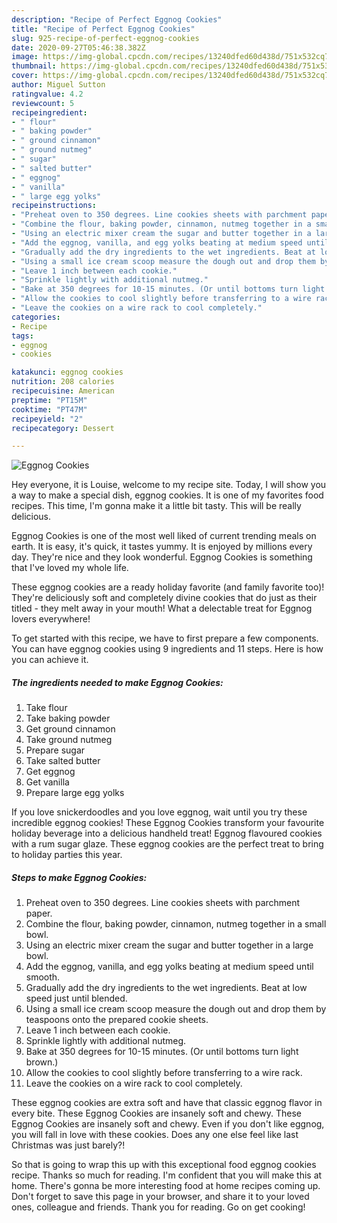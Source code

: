 ```yaml
---
description: "Recipe of Perfect Eggnog Cookies"
title: "Recipe of Perfect Eggnog Cookies"
slug: 925-recipe-of-perfect-eggnog-cookies
date: 2020-09-27T05:46:38.382Z
image: https://img-global.cpcdn.com/recipes/13240dfed60d438d/751x532cq70/eggnog-cookies-recipe-main-photo.jpg
thumbnail: https://img-global.cpcdn.com/recipes/13240dfed60d438d/751x532cq70/eggnog-cookies-recipe-main-photo.jpg
cover: https://img-global.cpcdn.com/recipes/13240dfed60d438d/751x532cq70/eggnog-cookies-recipe-main-photo.jpg
author: Miguel Sutton
ratingvalue: 4.2
reviewcount: 5
recipeingredient:
- " flour"
- " baking powder"
- " ground cinnamon"
- " ground nutmeg"
- " sugar"
- " salted butter"
- " eggnog"
- " vanilla"
- " large egg yolks"
recipeinstructions:
- "Preheat oven to 350 degrees. Line cookies sheets with parchment paper."
- "Combine the flour, baking powder, cinnamon, nutmeg together in a small bowl."
- "Using an electric mixer cream the sugar and butter together in a large bowl."
- "Add the eggnog, vanilla, and egg yolks beating at medium speed until smooth."
- "Gradually add the dry ingredients to the wet ingredients. Beat at low speed just until blended."
- "Using a small ice cream scoop measure the dough out and drop them by teaspoons onto the prepared cookie sheets."
- "Leave 1 inch between each cookie."
- "Sprinkle lightly with additional nutmeg."
- "Bake at 350 degrees for 10-15 minutes. (Or until bottoms turn light brown.)"
- "Allow the cookies to cool slightly before transferring to a wire rack."
- "Leave the cookies on a wire rack to cool completely."
categories:
- Recipe
tags:
- eggnog
- cookies

katakunci: eggnog cookies 
nutrition: 208 calories
recipecuisine: American
preptime: "PT15M"
cooktime: "PT47M"
recipeyield: "2"
recipecategory: Dessert

---
```



![Eggnog Cookies](https://img-global.cpcdn.com/recipes/13240dfed60d438d/751x532cq70/eggnog-cookies-recipe-main-photo.jpg)

Hey everyone, it is Louise, welcome to my recipe site. Today, I will show you a way to make a special dish, eggnog cookies. It is one of my favorites food recipes. This time, I'm gonna make it a little bit tasty. This will be really delicious.

Eggnog Cookies is one of the most well liked of current trending meals on earth. It is easy, it's quick, it tastes yummy. It is enjoyed by millions every day. They're nice and they look wonderful. Eggnog Cookies is something that I've loved my whole life.

These eggnog cookies are a ready holiday favorite (and family favorite too)! They&#39;re deliciously soft and completely divine cookies that do just as their titled - they melt away in your mouth! What a delectable treat for Eggnog lovers everywhere!


To get started with this recipe, we have to first prepare a few components. You can have eggnog cookies using 9 ingredients and 11 steps. Here is how you can achieve it.

<!--inarticleads1-->

##### The ingredients needed to make Eggnog Cookies:

1. Take  flour
1. Take  baking powder
1. Get  ground cinnamon
1. Take  ground nutmeg
1. Prepare  sugar
1. Take  salted butter
1. Get  eggnog
1. Get  vanilla
1. Prepare  large egg yolks


If you love snickerdoodles and you love eggnog, wait until you try these incredible eggnog cookies! These Eggnog Cookies transform your favourite holiday beverage into a delicious handheld treat! Eggnog flavoured cookies with a rum sugar glaze. These eggnog cookies are the perfect treat to bring to holiday parties this year. 

<!--inarticleads2-->

##### Steps to make Eggnog Cookies:

1. Preheat oven to 350 degrees. Line cookies sheets with parchment paper.
1. Combine the flour, baking powder, cinnamon, nutmeg together in a small bowl.
1. Using an electric mixer cream the sugar and butter together in a large bowl.
1. Add the eggnog, vanilla, and egg yolks beating at medium speed until smooth.
1. Gradually add the dry ingredients to the wet ingredients. Beat at low speed just until blended.
1. Using a small ice cream scoop measure the dough out and drop them by teaspoons onto the prepared cookie sheets.
1. Leave 1 inch between each cookie.
1. Sprinkle lightly with additional nutmeg.
1. Bake at 350 degrees for 10-15 minutes. (Or until bottoms turn light brown.)
1. Allow the cookies to cool slightly before transferring to a wire rack.
1. Leave the cookies on a wire rack to cool completely.


These eggnog cookies are extra soft and have that classic eggnog flavor in every bite. These Eggnog Cookies are insanely soft and chewy. These Eggnog Cookies are insanely soft and chewy. Even if you don&#39;t like eggnog, you will fall in love with these cookies. Does any one else feel like last Christmas was just barely?! 

So that is going to wrap this up with this exceptional food eggnog cookies recipe. Thanks so much for reading. I'm confident that you will make this at home. There's gonna be more interesting food at home recipes coming up. Don't forget to save this page in your browser, and share it to your loved ones, colleague and friends. Thank you for reading. Go on get cooking!
